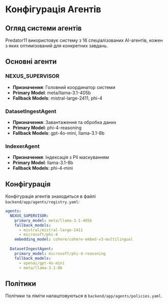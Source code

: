 # Конфігурація Агентів

## Огляд системи агентів

Predator11 використовує систему з 16 спеціалізованих AI-агентів, кожен з яких оптимізований для конкретних завдань.

## Основні агенти

### NEXUS_SUPERVISOR
- **Призначення**: Головний координатор системи
- **Primary Model**: meta/llama-3.1-405b
- **Fallback Models**: mistral-large-2411, phi-4

### DatasetIngestAgent
- **Призначення**: Завантаження та обробка даних
- **Primary Model**: phi-4-reasoning
- **Fallback Models**: gpt-4o-mini, llama-3.1-8b

### IndexerAgent
- **Призначення**: Індексація з PII маскуванням
- **Primary Model**: llama-3.1-8b
- **Fallback Models**: phi-4-mini

## Конфігурація

Конфігурація агентів знаходиться в файлі `backend/app/agents/registry.yaml`:

```yaml
agents:
  NEXUS_SUPERVISOR:
    primary_model: meta/llama-3.1-405b
    fallback_models:
      - mistral/mistral-large-2411
      - microsoft/phi-4
    embedding_model: cohere/cohere-embed-v3-multilingual
    
  DatasetIngestAgent:
    primary_model: microsoft/phi-4-reasoning
    fallback_models:
      - openai/gpt-4o-mini
      - meta/llama-3.1-8b
```

## Політики

Політики та ліміти налаштовуються в `backend/app/agents/policies.yaml`.
